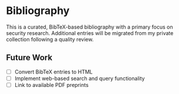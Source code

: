# Bibliography

This is a curated, BibTeX-based bibliography with a primary focus on security research.
Additional entries will be migrated from my private collection following a quality review.

## Future Work

- [ ] Convert BibTeX entries to HTML
- [ ] Implement web-based search and query functionality
- [ ] Link to available PDF preprints
